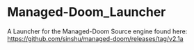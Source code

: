 # Managed-Doom_Launcher
A Launcher for the Managed-Doom Source engine found here:
https://github.com/sinshu/managed-doom/releases/tag/v2.1a
